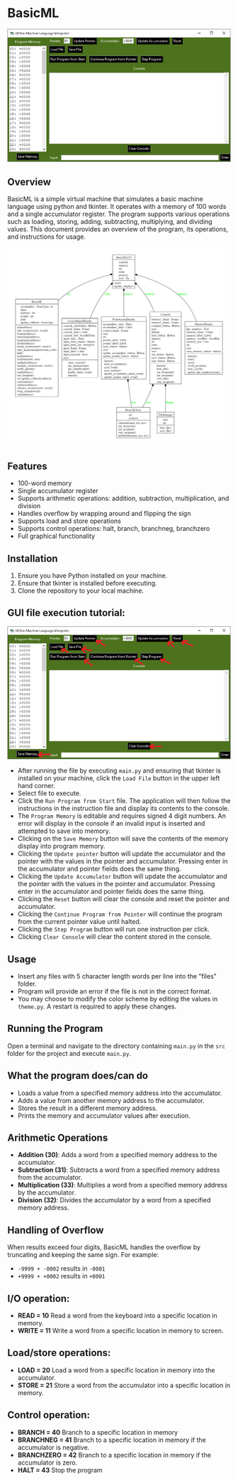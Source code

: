 # BasicML

![Application Screenshot](product_preview.png)

## Overview

BasicML is a simple virtual machine that simulates a basic machine language using python and tkinter. It operates with a memory of 100 words and a single accumulator register. The program supports various operations such as loading, storing, adding, subtracting, multiplying, and dividing values. This document provides an overview of the program, its operations, and instructions for usage.

![Class Definition](class_definition.png)


## Features

- 100-word memory
- Single accumulator register
- Supports arithmetic operations: addition, subtraction, multiplication, and division
- Handles overflow by wrapping around and flipping the sign
- Supports load and store operations
- Supports control operations: halt, branch, branchneg, branchzero
- Full graphical functionality

## Installation

1. Ensure you have Python installed on your machine.
2. Ensure that tkinter is installed before executing.
3. Clone the repository to your local machine.

## GUI file execution tutorial:
![Annotated application screenshot](product_preview_annotated.png)
- After running the file by executing `main.py` and ensuring that tkinter is installed on your machine, click the `Load File` button in the upper left hand corner.
- Select file to execute.
- Click the `Run Program from Start` file. The application will then follow the instructions in the instruction file and display its contents to the console.
- The `Program Memory` is editable and requires signed 4 digit numbers. An error will display in the console if an invalid input is inserted and attempted to save into memory.
- Clicking on the `Save Memory` button will save the contents of the memory display into program memory.
- Clicking the `Update pointer` button will update the accumulator and the pointer with the values in the pointer and accumulator. Pressing enter in the accumulator and pointer fields does the same thing.
- Clicking the `Update Accumulator` button will update the accumulator and the pointer with the values in the pointer and accumulator. Pressing enter in the accumulator and pointer fields does the same thing.
- Clicking the `Reset` button will clear the console and reset the pointer and accumulator.
- Clicking the `Continue Program from Pointer` will continue the program from the current pointer value until halted.
- Clicking the `Step Program` button will run one instruction per click.
- Clicking `Clear Console` will clear the content stored in the console.

## Usage

- Insert any files with 5 character length words per line into the "files" folder.
- Program will provide an error if the file is not in the correct format.
- You may choose to modify the color scheme by editing the values in `theme.py`. A restart is required to apply these changes.

## Running the Program

Open a terminal and navigate to the directory containing `main.py` in the `src` folder for the project and execute `main.py`.

## What the program does/can do

- Loads a value from a specified memory address into the accumulator.
- Adds a value from another memory address to the accumulator.
- Stores the result in a different memory address.
- Prints the memory and accumulator values after execution.



## Arithmetic Operations

- **Addition (30)**: Adds a word from a specified memory address to the accumulator.
- **Subtraction (31)**: Subtracts a word from a specified memory address from the accumulator.
- **Multiplication (33)**: Multiplies a word from a specified memory address by the accumulator.
- **Division (32)**: Divides the accumulator by a word from a specified memory address.

## Handling of Overflow

When results exceed four digits, BasicML handles the overflow by truncating and keeping the same sign. For example:

- `-9999 + -0002` results in `-0001`
- `+9999 + +0002` results in `+0001`

## I/O operation:

- **READ = 10** Read a word from the keyboard into a specific location in memory.
- **WRITE = 11** Write a word from a specific location in memory to screen.

## Load/store operations:

- **LOAD = 20** Load a word from a specific location in memory into the accumulator.
- **STORE = 21** Store a word from the accumulator into a specific location in memory.

## Control operation:

- **BRANCH = 40** Branch to a specific location in memory
- **BRANCHNEG = 41** Branch to a specific location in memory if the accumulator is negative.
- **BRANCHZERO = 42** Branch to a specific location in memory if the accumulator is zero.
- **HALT = 43** Stop the program
